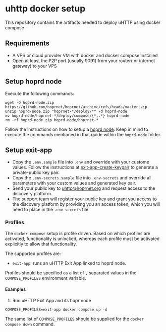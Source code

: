 # uhttp docker setup

This repository contains the artifacts needed to deploy uHTTP using docker compose

## Requirements

- A VPS or cloud provider VM with docker and docker compose installed
- Open at least the P2P port (usually 9091) from your router( or internet gateway) to your VPS

## Setup hoprd node

Execute the following commands:

```
wget -O hoprd-node.zip https://github.com/hoprnet/hoprnet/archive/refs/heads/master.zip
unzip hoprd-node.zip "hoprnet-*/deploy/*" -d hoprd-node
mv hoprd-node/hoprnet-*/deploy/compose/{*,.*} hoprd-node
rm -rf hoprd-node.zip hoprd-node/hoprnet-*
```

Follow the instructions on how to setup a [hoprd node](./hoprd-node/README.md). Keep in mind to execute the commands mentioned in that guide within the `hoprd-node` folder.

## Setup exit-app

- Copy the `.env.sample` file into `.env` and override with your custome values.
Follow the instructions at [exit-app-create-keypair](./exit-app-create-keypair/README.md) to generate a private-public key pair.
- Copy the `.env-secrets.sample` file into `.env-secrets` and override all parameters with your custom values and generated key pair.
- Send your public key to <uhttp@hoprnet.org> and request access to the discovery platform.
- The support team will register your public key and grant you access to the discovery platform by providing you an access token, which you will need to place in the `.env-secrets` file.

### Profiles

The `docker compose` setup is profile driven. Based on which profiles are activated, functionality is unlocked, whereas each profile must be activated explicitly to allow that functionality.

The supported profiles are:

- `exit-app`: runs an uHTTP Exit App linked to hoprd node.

Profiles should be specified as a list of `,` separated values in the `COMPOSE_PROFILES` environment variable.

#### Examples

1. Run uHTTP Exit App and its hopr node

```shell
COMPOSE_PROFILES=exit-app docker compose up -d
```

The same list of `COMPOSE_PROFILES` should be supplied for the `docker compose down` command.

